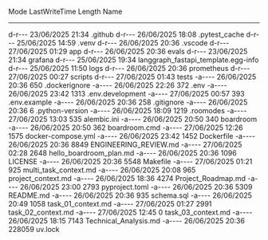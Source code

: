 Mode                 LastWriteTime         Length Name
----                 -------------         ------ ----
d-r---        23/06/2025     21:34                .github
d-r---        26/06/2025     18:08                .pytest_cache
d-r---        25/06/2025     14:59                .venv
d-r---        26/06/2025     20:36                .vscode
d-r---        27/06/2025     01:29                app
d-r---        26/06/2025     20:36                evals
d-r---        23/06/2025     21:34                grafana
d-r---        25/06/2025     19:34                langgraph_fastapi_template.egg-info
d-r---        25/06/2025     11:50                logs
d-r---        26/06/2025     20:36                prometheus
d-r---        27/06/2025     00:27                scripts
d-r---        27/06/2025     01:43                tests
-a----        26/06/2025     20:36            650 .dockerignore
-a----        26/06/2025     22:26            372 .env
-a----        26/06/2025     23:42           1313 .env.development
-a----        27/06/2025     00:57            393 .env.example
-a----        26/06/2025     20:36            258 .gitignore
-a----        26/06/2025     20:36              6 .python-version
-a----        26/06/2025     18:09           1219 .roomodes
-a----        27/06/2025     13:03            535 alembic.ini
-a----        26/06/2025     20:50            340 boardroom
-a----        26/06/2025     20:50            362 boardroom.cmd
-a----        27/06/2025     12:26           1575 docker-compose.yml
-a----        26/06/2025     23:42           1452 Dockerfile
-a----        26/06/2025     20:36           8849 ENGINEERING_REVIEW.md
-a----        27/06/2025     02:28           2648 hello_boardroom_plan.md
-a----        26/06/2025     20:36           1096 LICENSE
-a----        26/06/2025     20:36           5548 Makefile
-a----        27/06/2025     01:21            925 multi_task_context.md
-a----        26/06/2025     20:08            965 project_context.md
-a----        26/06/2025     18:36           4274 Project_Roadmap.md
-a----        26/06/2025     23:00           2793 pyproject.toml
-a----        26/06/2025     20:36           5309 README.md
-a----        26/06/2025     20:36            935 schema.sql
-a----        26/06/2025     20:49           1058 task_01_context.md
-a----        27/06/2025     01:27           2991 task_02_context.md
-a----        27/06/2025     12:45              0 task_03_context.md
-a----        26/06/2025     18:15           7143 Technical_Analysis.md
-a----        26/06/2025     20:36         228059 uv.lock
